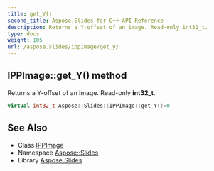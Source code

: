 ```yaml
---
title: get_Y()
second_title: Aspose.Slides for C++ API Reference
description: Returns a Y-offset of an image. Read-only int32_t.
type: docs
weight: 105
url: /aspose.slides/ippimage/get_y/
---
```

## IPPImage::get_Y() method


Returns a Y-offset of an image. Read-only **int32_t**.

```cpp
virtual int32_t Aspose::Slides::IPPImage::get_Y()=0
```

## See Also

* Class [IPPImage](../)
* Namespace [Aspose::Slides](../../)
* Library [Aspose.Slides](../../../)